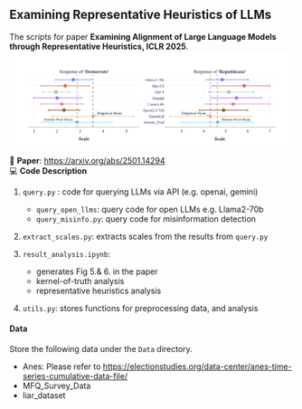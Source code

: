 ## **Examining Representative Heuristics of LLMs**
The scripts for paper **Examining Alignment of Large Language Models through Representative Heuristics, ICLR 2025**.  
![alt text](images/anes_updated.png)

📃 **Paper**: https://arxiv.org/abs/2501.14294     
💻 **Code Description**    

1. `query.py` : code for querying LLMs via API (e.g. openai, gemini)
    - `query_open_llms`: query code for open LLMs e.g. Llama2-70b 
    - `query_misinfo.py`: query code for misinformation detection

2. `extract_scales.py`: extracts scales from the results from `query.py`

3. `result_analysis.ipynb`:
    - generates Fig 5.& 6. in the paper 
    - kernel-of-truth analysis 
    - representative heuristics analysis 

4. `utils.py`: stores functions for preprocessing data, and analysis

#### **Data**
Store the following data under the `Data` directory. 
- Anes: Please refer to https://electionstudies.org/data-center/anes-time-series-cumulative-data-file/ 
- MFQ_Survey_Data
- liar_dataset
